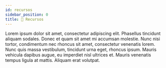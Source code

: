 ```yaml
---
id: recursos
sidebar_position: 0
title: 📎 Recursos
---
```


Lorem ipsum dolor sit amet, consectetur adipiscing elit. Phasellus tincidunt aliquam sodales. Donec et quam sit amet mi accumsan molestie. Nunc nisi tortor, condimentum nec rhoncus sit amet, consectetur venenatis lorem. Nunc quis massa vestibulum, tincidunt urna eget, rhoncus ipsum. Mauris vehicula dapibus augue, eu imperdiet nisl ultrices et. Mauris venenatis tempus ligula at mattis. Aliquam erat volutpat.